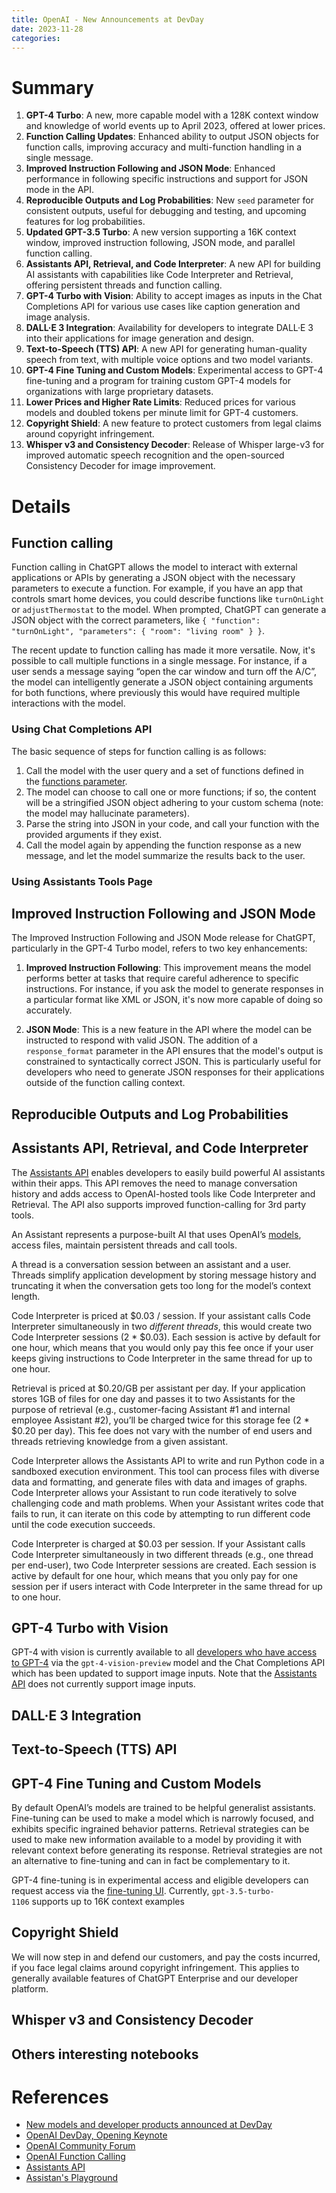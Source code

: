 ```yaml
---
title: OpenAI - New Announcements at DevDay
date: 2023-11-28
categories:
---
```

# Summary

1. **GPT-4 Turbo**: A new, more capable model with a 128K context window and knowledge of world events up to April 2023, offered at lower prices.
2. **Function Calling Updates**: Enhanced ability to output JSON objects for function calls, improving accuracy and multi-function handling in a single message.
3. **Improved Instruction Following and JSON Mode**: Enhanced performance in following specific instructions and support for JSON mode in the API.
4. **Reproducible Outputs and Log Probabilities**: New `seed` parameter for consistent outputs, useful for debugging and testing, and upcoming features for log probabilities.
5. **Updated GPT-3.5 Turbo**: A new version supporting a 16K context window, improved instruction following, JSON mode, and parallel function calling.
6. **Assistants API, Retrieval, and Code Interpreter**: A new API for building AI assistants with capabilities like Code Interpreter and Retrieval, offering persistent threads and function calling.
7. **GPT-4 Turbo with Vision**: Ability to accept images as inputs in the Chat Completions API for various use cases like caption generation and image analysis.
8. **DALL·E 3 Integration**: Availability for developers to integrate DALL·E 3 into their applications for image generation and design.
9. **Text-to-Speech (TTS) API**: A new API for generating human-quality speech from text, with multiple voice options and two model variants.
10. **GPT-4 Fine Tuning and Custom Models**: Experimental access to GPT-4 fine-tuning and a program for training custom GPT-4 models for organizations with large proprietary datasets.
11. **Lower Prices and Higher Rate Limits**: Reduced prices for various models and doubled tokens per minute limit for GPT-4 customers.
12. **Copyright Shield**: A new feature to protect customers from legal claims around copyright infringement.
13. **Whisper v3 and Consistency Decoder**: Release of Whisper large-v3 for improved automatic speech recognition and the open-sourced Consistency Decoder for image improvement.

# Details

## Function calling
Function calling in ChatGPT allows the model to interact with external applications or APIs by generating a JSON object with the necessary parameters to execute a function. For example, if you have an app that controls smart home devices, you could describe functions like `turnOnLight` or `adjustThermostat` to the model. When prompted, ChatGPT can generate a JSON object with the correct parameters, like `{ "function": "turnOnLight", "parameters": { "room": "living room" } }`.

The recent update to function calling has made it more versatile. Now, it's possible to call multiple functions in a single message. For instance, if a user sends a message saying “open the car window and turn off the A/C”, the model can intelligently generate a JSON object containing arguments for both functions, where previously this would have required multiple interactions with the model.

### Using Chat Completions API

The basic sequence of steps for function calling is as follows:

1. Call the model with the user query and a set of functions defined in the [functions parameter](https://platform.openai.com/docs/api-reference/chat/create#chat/create-functions).
2. The model can choose to call one or more functions; if so, the content will be a stringified JSON object adhering to your custom schema (note: the model may hallucinate parameters).
3. Parse the string into JSON in your code, and call your function with the provided arguments if they exist.
4. Call the model again by appending the function response as a new message, and let the model summarize the results back to the user.

### Using Assistants Tools Page

## Improved Instruction Following and JSON Mode

The Improved Instruction Following and JSON Mode release for ChatGPT, particularly in the GPT-4 Turbo model, refers to two key enhancements:

1. **Improved Instruction Following**: This improvement means the model performs better at tasks that require careful adherence to specific instructions. For instance, if you ask the model to generate responses in a particular format like XML or JSON, it's now more capable of doing so accurately.

2. **JSON Mode**: This is a new feature in the API where the model can be instructed to respond with valid JSON. The addition of a `response_format` parameter in the API ensures that the model's output is constrained to syntactically correct JSON. This is particularly useful for developers who need to generate JSON responses for their applications outside of the function calling context.

## Reproducible Outputs and Log Probabilities

## Assistants API, Retrieval, and Code Interpreter

The [Assistants API](https://platform.openai.com/docs/guides/assistants) enables developers to easily build powerful AI assistants within their apps. This API removes the need to manage conversation history and adds access to OpenAI-hosted tools like Code Interpreter and Retrieval. The API also supports improved function-calling for 3rd party tools.

An Assistant represents a purpose-built AI that uses OpenAI’s [models](https://platform.openai.com/docs/models), access files, maintain persistent threads and call tools.

A thread is a conversation session between an assistant and a user. Threads simplify application development by storing message history and truncating it when the conversation gets too long for the model’s context length.

Code Interpreter is priced at $0.03 / session. If your assistant calls Code Interpreter simultaneously in two _different_ _threads_, this would create two Code Interpreter sessions (2 * $0.03). Each session is active by default for one hour, which means that you would only pay this fee once if your user keeps giving instructions to Code Interpreter in the same thread for up to one hour.

Retrieval is priced at $0.20/GB per assistant per day. If your application stores 1GB of files for one day and passes it to two Assistants for the purpose of retrieval (e.g., customer-facing Assistant #1 and internal employee Assistant #2), you’ll be charged twice for this storage fee (2 * $0.20 per day). This fee does not vary with the number of end users and threads retrieving knowledge from a given assistant.

Code Interpreter allows the Assistants API to write and run Python code in a sandboxed execution environment. This tool can process files with diverse data and formatting, and generate files with data and images of graphs. Code Interpreter allows your Assistant to run code iteratively to solve challenging code and math problems. When your Assistant writes code that fails to run, it can iterate on this code by attempting to run different code until the code execution succeeds.

Code Interpreter is charged at $0.03 per session. If your Assistant calls Code Interpreter simultaneously in two different threads (e.g., one thread per end-user), two Code Interpreter sessions are created. Each session is active by default for one hour, which means that you only pay for one session per if users interact with Code Interpreter in the same thread for up to one hour.
## GPT-4 Turbo with Vision
GPT-4 with vision is currently available to all [developers who have access to GPT-4](https://help.openai.com/en/articles/7102672-how-can-i-access-gpt-4) via the `gpt-4-vision-preview` model and the Chat Completions API which has been updated to support image inputs. Note that the [Assistants API](https://platform.openai.com/docs/api-reference/assistants) does not currently support image inputs.
## DALL·E 3 Integration

## Text-to-Speech (TTS) API

## GPT-4 Fine Tuning and Custom Models
By default OpenAI’s models are trained to be helpful generalist assistants. Fine-tuning can be used to make a model which is narrowly focused, and exhibits specific ingrained behavior patterns. Retrieval strategies can be used to make new information available to a model by providing it with relevant context before generating its response. Retrieval strategies are not an alternative to fine-tuning and can in fact be complementary to it.

GPT-4 fine-tuning is in experimental access and eligible developers can request access via the [fine-tuning UI](https://platform.openai.com/finetune). Currently, `gpt-3.5-turbo-1106` supports up to 16K context examples

## Copyright Shield

We will now step in and defend our customers, and pay the costs incurred, if you face legal claims around copyright infringement. This applies to generally available features of ChatGPT Enterprise and our developer platform.

## Whisper v3 and Consistency Decoder

## Others interesting notebooks


# References
- [New models and developer products announced at DevDay](https://openai.com/blog/new-models-and-developer-products-announced-at-devday)
- [OpenAI DevDay, Opening Keynote](https://www.youtube.com/watch?v=U9mJuUkhUzk&t=2290s)
- [OpenAI Community Forum](https://community.openai.com/)
- [OpenAI Function Calling](https://platform.openai.com/docs/guides/function-calling)
- [Assistants API](https://help.openai.com/en/articles/8550641-assistants-api)
- [Assistan's Playground](https://platform.openai.com/playground)


